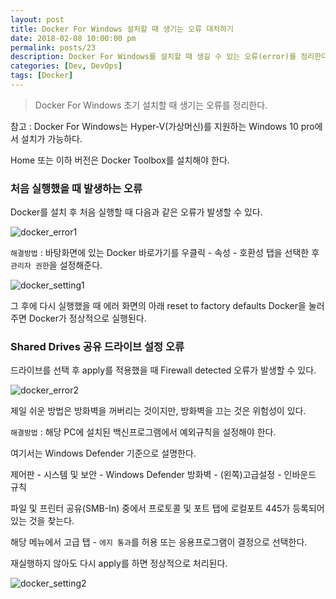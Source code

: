 ```yaml
---
layout: post
title: Docker For Windows 설치할 때 생기는 오류 대처하기
date: 2018-02-08 10:00:00 pm
permalink: posts/23
description: Docker For Windows를 설치할 때 생길 수 있는 오류(error)를 정리한다.
categories: [Dev, DevOps]
tags: [Docker]
---
```


> Docker For Windows 초기 설치할 때 생기는 오류를 정리한다.

참고 : Docker For Windows는 Hyper-V(가상머신)를 지원하는 Windows 10 pro에서 설치가 가능하다. 

Home 또는 이하 버전은 Docker Toolbox를 설치해야 한다.

### 처음 실행했을 때 발생하는 오류

Docker를 설치 후 처음 실행할 때 다음과 같은 오류가 발생할 수 있다.

![docker_error1]({{site.baseurl}}/assets/img/tech/docker_error1.png)

`해결방법` : 바탕화면에 있는 Docker 바로가기를 우클릭 - 속성 - 호환성 탭을 선택한 후 `관리자 권한`을 설정해준다.

![docker_setting1]({{site.baseurl}}/assets/img/tech/docker_setting1.png)

그 후에 다시 실행했을 때 에러 화면의 아래 reset to factory defaults Docker을 눌러주면 Docker가 정상적으로 실행된다.

### Shared Drives 공유 드라이브 설정 오류

드라이브를 선택 후 apply를 적용했을 때 Firewall detected 오류가 발생할 수 있다.

![docker_error2]({{site.baseurl}}/assets/img/tech/docker_error2.png)

제일 쉬운 방법은 방화벽을 꺼버리는 것이지만, 방화벽을 끄는 것은 위험성이 있다.

`해결방법` : 해당 PC에 설치된 백신프로그램에서 예외규칙을 설정해야 한다.

여기서는 Windows Defender 기준으로 설명한다.

제어판 - 시스템 및 보안 - Windows Defender 방화벽 - (왼쪽)고급설정 - 인바운드 규칙

파일 및 프린터 공유(SMB-In) 중에서 프로토콜 및 포트 탭에 로컬포트 445가 등록되어 있는 것을 찾는다.

해당 메뉴에서 고급 탭 - `에지 통과`를 허용 또는 응용프로그램이 결정으로 선택한다. 

재실행하지 않아도 다시 apply를 하면 정상적으로 처리된다.

![docker_setting2]({{site.baseurl}}/assets/img/tech/docker_setting2.png)